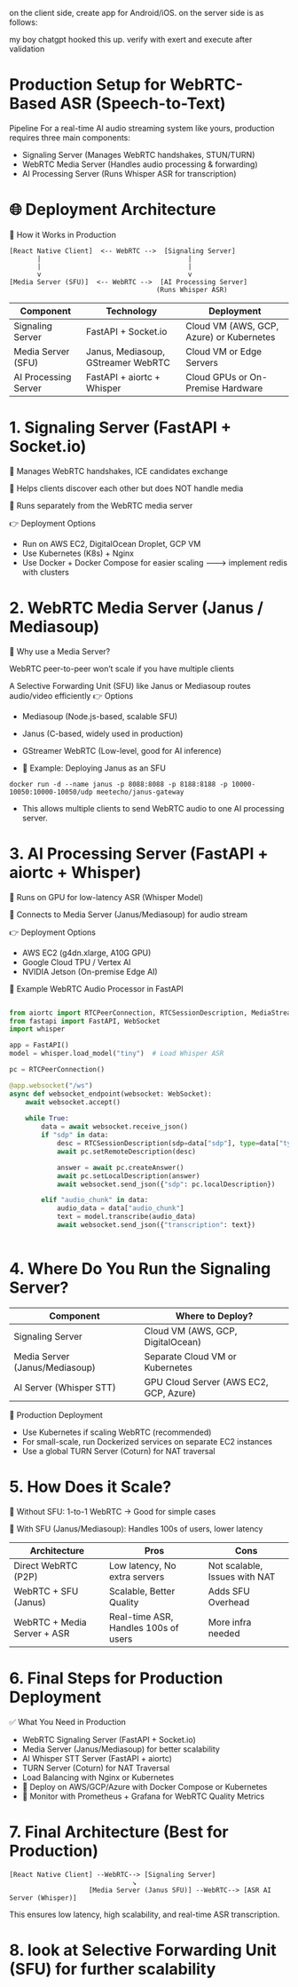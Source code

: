 on the client side, create app for Android/iOS. on the server side is as follows:

my boy chatgpt hooked this up. verify with exert and execute after validation

# Production Setup for WebRTC-Based ASR (Speech-to-Text) 

Pipeline
For a real-time AI audio streaming system like yours, production requires three main components:

- Signaling Server (Manages WebRTC handshakes, STUN/TURN)
- WebRTC Media Server (Handles audio processing & forwarding)
- AI Processing Server (Runs Whisper ASR for transcription)

# 🌐 Deployment Architecture

🚀 How it Works in Production


```
[React Native Client]  <-- WebRTC -->  [Signaling Server]  
       |                                     |  
       |                                     |  
       v                                     v  
[Media Server (SFU)]  <-- WebRTC -->  [AI Processing Server]  
                                     (Runs Whisper ASR)

```
|Component |	Technology	| Deployment |
|---------|----------------|----------- |
|Signaling Server|FastAPI + Socket.io|Cloud VM (AWS, GCP, Azure) or Kubernetes|
|Media Server (SFU)|Janus, Mediasoup, GStreamer WebRTC |Cloud VM or Edge Servers|
|AI Processing Server|FastAPI + aiortc + Whisper|Cloud GPUs or On-Premise Hardware|



# 1. Signaling Server (FastAPI + Socket.io)

📌 Manages WebRTC handshakes, ICE candidates exchange

📌 Helps clients discover each other but does NOT handle media

📌 Runs separately from the WebRTC media server

👉 Deployment Options
- Run on AWS EC2, DigitalOcean Droplet, GCP VM
- Use Kubernetes (K8s) + Nginx
- Use Docker + Docker Compose for easier scaling
---> implement redis with clusters


# 2. WebRTC Media Server (Janus / Mediasoup)
 
📌 Why use a Media Server?

WebRTC peer-to-peer won’t scale if you have multiple clients

A Selective Forwarding Unit (SFU) like Janus or Mediasoup routes audio/video efficiently
👉 Options
- Mediasoup (Node.js-based, scalable SFU)
- Janus (C-based, widely used in production)
- GStreamer WebRTC (Low-level, good for AI inference)

- 📌 Example: Deploying Janus as an SFU
```shell
docker run -d --name janus -p 8088:8088 -p 8188:8188 -p 10000-10050:10000-10050/udp meetecho/janus-gateway
```

- This allows multiple clients to send WebRTC audio to one AI processing server.

# 3. AI Processing Server (FastAPI + aiortc + Whisper)

📌 Runs on GPU for low-latency ASR (Whisper Model)

📌 Connects to Media Server (Janus/Mediasoup) for audio stream

👉 Deployment Options
- AWS EC2 (g4dn.xlarge, A10G GPU)
- Google Cloud TPU / Vertex AI
- NVIDIA Jetson (On-premise Edge AI)

📌 Example WebRTC Audio Processor in FastAPI

```python

from aiortc import RTCPeerConnection, RTCSessionDescription, MediaStreamTrack
from fastapi import FastAPI, WebSocket
import whisper

app = FastAPI()
model = whisper.load_model("tiny")  # Load Whisper ASR

pc = RTCPeerConnection()

@app.websocket("/ws")
async def websocket_endpoint(websocket: WebSocket):
    await websocket.accept()
    
    while True:
        data = await websocket.receive_json()
        if "sdp" in data:
            desc = RTCSessionDescription(sdp=data["sdp"], type=data["type"])
            await pc.setRemoteDescription(desc)

            answer = await pc.createAnswer()
            await pc.setLocalDescription(answer)
            await websocket.send_json({"sdp": pc.localDescription})

        elif "audio_chunk" in data:
            audio_data = data["audio_chunk"]
            text = model.transcribe(audio_data)
            await websocket.send_json({"transcription": text})
            
```

# 4. Where Do You Run the Signaling Server?
|Component|Where to Deploy?|
|---------|----------------|
|Signaling Server|Cloud VM (AWS, GCP, DigitalOcean)|
|Media Server (Janus/Mediasoup)|Separate Cloud VM or Kubernetes|
|AI Server (Whisper STT)|GPU Cloud Server (AWS EC2, GCP, Azure)|


🚀 Production Deployment

- Use Kubernetes if scaling WebRTC (recommended)
- For small-scale, run Dockerized services on separate EC2 instances
- Use a global TURN Server (Coturn) for NAT traversal

# 5. How Does it Scale?

📌 Without SFU: 1-to-1 WebRTC → Good for simple cases

📌 With SFU (Janus/Mediasoup): Handles 100s of users, lower latency


| Architecture         | Pros                          |Cons|
|----------------------|-------------------------------|----|
| Direct WebRTC (P2P)  | Low latency, No extra servers |Not scalable, Issues with NAT|
| WebRTC + SFU (Janus) | Scalable, Better Quality      | Adds SFU Overhead             |
|WebRTC + Media Server + ASR|Real-time ASR, Handles 100s of users|More infra needed|


# 6. Final Steps for Production Deployment

✅ What You Need in Production
- WebRTC Signaling Server (FastAPI + Socket.io)
- Media Server (Janus/Mediasoup) for better scalability 
- AI Whisper STT Server (FastAPI + aiortc)
- TURN Server (Coturn) for NAT Traversal 
- Load Balancing with Nginx or Kubernetes
- 🚀 Deploy on AWS/GCP/Azure with Docker Compose or Kubernetes 
- 🚀 Monitor with Prometheus + Grafana for WebRTC Quality Metrics

# 7. Final Architecture (Best for Production)

```
[React Native Client] --WebRTC--> [Signaling Server]  
                               ↘  
                    [Media Server (Janus SFU)] --WebRTC--> [ASR AI Server (Whisper)]
```

This ensures low latency, high scalability, and real-time ASR transcription.

# 8. look at Selective Forwarding Unit (SFU) for further scalability
